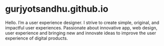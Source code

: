 # gurjyotsandhu.github.io
Hello. I’m a user experience designer. I strive to create simple, original, and impactful user experiences. Passionate about innovative app, web design, user experience and bringing new and innovate ideas to improve the user experience of digital products.
